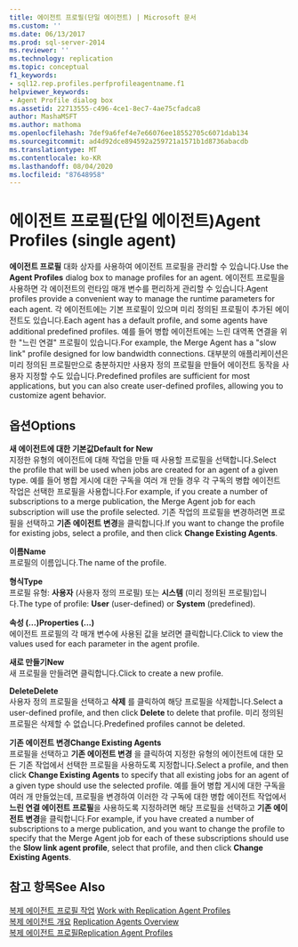 ```yaml
---
title: 에이전트 프로필(단일 에이전트) | Microsoft 문서
ms.custom: ''
ms.date: 06/13/2017
ms.prod: sql-server-2014
ms.reviewer: ''
ms.technology: replication
ms.topic: conceptual
f1_keywords:
- sql12.rep.profiles.perfprofileagentname.f1
helpviewer_keywords:
- Agent Profile dialog box
ms.assetid: 22713555-c496-4ce1-8ec7-4ae75cfadca8
author: MashaMSFT
ms.author: mathoma
ms.openlocfilehash: 7def9a6fef4e7e66076ee18552705c6071dab134
ms.sourcegitcommit: ad4d92dce894592a259721a1571b1d8736abacdb
ms.translationtype: MT
ms.contentlocale: ko-KR
ms.lasthandoff: 08/04/2020
ms.locfileid: "87648958"
---
```

# <a name="agent-profiles-single-agent"></a><span data-ttu-id="4aae8-102">에이전트 프로필(단일 에이전트)</span><span class="sxs-lookup"><span data-stu-id="4aae8-102">Agent Profiles (single agent)</span></span>
  <span data-ttu-id="4aae8-103">**에이전트 프로필** 대화 상자를 사용하여 에이전트 프로필을 관리할 수 있습니다.</span><span class="sxs-lookup"><span data-stu-id="4aae8-103">Use the **Agent Profiles** dialog box to manage profiles for an agent.</span></span> <span data-ttu-id="4aae8-104">에이전트 프로필을 사용하면 각 에이전트의 런타임 매개 변수를 편리하게 관리할 수 있습니다.</span><span class="sxs-lookup"><span data-stu-id="4aae8-104">Agent profiles provide a convenient way to manage the runtime parameters for each agent.</span></span> <span data-ttu-id="4aae8-105">각 에이전트에는 기본 프로필이 있으며 미리 정의된 프로필이 추가된 에이전트도 있습니다.</span><span class="sxs-lookup"><span data-stu-id="4aae8-105">Each agent has a default profile, and some agents have additional predefined profiles.</span></span> <span data-ttu-id="4aae8-106">예를 들어 병합 에이전트에는 느린 대역폭 연결을 위한 "느린 연결" 프로필이 있습니다.</span><span class="sxs-lookup"><span data-stu-id="4aae8-106">For example, the Merge Agent has a "slow link" profile designed for low bandwidth connections.</span></span> <span data-ttu-id="4aae8-107">대부분의 애플리케이션은 미리 정의된 프로필만으로 충분하지만 사용자 정의 프로필을 만들어 에이전트 동작을 사용자 지정할 수도 있습니다.</span><span class="sxs-lookup"><span data-stu-id="4aae8-107">Predefined profiles are sufficient for most applications, but you can also create user-defined profiles, allowing you to customize agent behavior.</span></span>  
  
## <a name="options"></a><span data-ttu-id="4aae8-108">옵션</span><span class="sxs-lookup"><span data-stu-id="4aae8-108">Options</span></span>  
 <span data-ttu-id="4aae8-109">**새 에이전트에 대한 기본값**</span><span class="sxs-lookup"><span data-stu-id="4aae8-109">**Default for New**</span></span>  
 <span data-ttu-id="4aae8-110">지정한 유형의 에이전트에 대해 작업을 만들 때 사용할 프로필을 선택합니다.</span><span class="sxs-lookup"><span data-stu-id="4aae8-110">Select the profile that will be used when jobs are created for an agent of a given type.</span></span> <span data-ttu-id="4aae8-111">예를 들어 병합 게시에 대한 구독을 여러 개 만들 경우 각 구독의 병합 에이전트 작업은 선택한 프로필을 사용합니다.</span><span class="sxs-lookup"><span data-stu-id="4aae8-111">For example, if you create a number of subscriptions to a merge publication, the Merge Agent job for each subscription will use the profile selected.</span></span> <span data-ttu-id="4aae8-112">기존 작업의 프로필을 변경하려면 프로필을 선택하고 **기존 에이전트 변경**을 클릭합니다.</span><span class="sxs-lookup"><span data-stu-id="4aae8-112">If you want to change the profile for existing jobs, select a profile, and then click **Change Existing Agents**.</span></span>  
  
 <span data-ttu-id="4aae8-113">**이름**</span><span class="sxs-lookup"><span data-stu-id="4aae8-113">**Name**</span></span>  
 <span data-ttu-id="4aae8-114">프로필의 이름입니다.</span><span class="sxs-lookup"><span data-stu-id="4aae8-114">The name of the profile.</span></span>  
  
 <span data-ttu-id="4aae8-115">**형식**</span><span class="sxs-lookup"><span data-stu-id="4aae8-115">**Type**</span></span>  
 <span data-ttu-id="4aae8-116">프로필 유형: **사용자** (사용자 정의 프로필) 또는 **시스템** (미리 정의된 프로필)입니다.</span><span class="sxs-lookup"><span data-stu-id="4aae8-116">The type of profile: **User** (user-defined) or **System** (predefined).</span></span>  
  
 <span data-ttu-id="4aae8-117">**속성 (...)**</span><span class="sxs-lookup"><span data-stu-id="4aae8-117">**Properties (...)**</span></span>  
 <span data-ttu-id="4aae8-118">에이전트 프로필의 각 매개 변수에 사용된 값을 보려면 클릭합니다.</span><span class="sxs-lookup"><span data-stu-id="4aae8-118">Click to view the values used for each parameter in the agent profile.</span></span>  
  
 <span data-ttu-id="4aae8-119">**새로 만들기**</span><span class="sxs-lookup"><span data-stu-id="4aae8-119">**New**</span></span>  
 <span data-ttu-id="4aae8-120">새 프로필을 만들려면 클릭합니다.</span><span class="sxs-lookup"><span data-stu-id="4aae8-120">Click to create a new profile.</span></span>  
  
 <span data-ttu-id="4aae8-121">**Delete**</span><span class="sxs-lookup"><span data-stu-id="4aae8-121">**Delete**</span></span>  
 <span data-ttu-id="4aae8-122">사용자 정의 프로필을 선택하고 **삭제** 를 클릭하여 해당 프로필을 삭제합니다.</span><span class="sxs-lookup"><span data-stu-id="4aae8-122">Select a user-defined profile, and then click **Delete** to delete that profile.</span></span> <span data-ttu-id="4aae8-123">미리 정의된 프로필은 삭제할 수 없습니다.</span><span class="sxs-lookup"><span data-stu-id="4aae8-123">Predefined profiles cannot be deleted.</span></span>  
  
 <span data-ttu-id="4aae8-124">**기존 에이전트 변경**</span><span class="sxs-lookup"><span data-stu-id="4aae8-124">**Change Existing Agents**</span></span>  
 <span data-ttu-id="4aae8-125">프로필을 선택하고 **기존 에이전트 변경** 을 클릭하여 지정한 유형의 에이전트에 대한 모든 기존 작업에서 선택한 프로필을 사용하도록 지정합니다.</span><span class="sxs-lookup"><span data-stu-id="4aae8-125">Select a profile, and then click **Change Existing Agents** to specify that all existing jobs for an agent of a given type should use the selected profile.</span></span> <span data-ttu-id="4aae8-126">예를 들어 병합 게시에 대한 구독을 여러 개 만들었는데, 프로필을 변경하여 이러한 각 구독에 대한 병합 에이전트 작업에서 **느린 연결 에이전트 프로필**을 사용하도록 지정하려면 해당 프로필을 선택하고 **기존 에이전트 변경**을 클릭합니다.</span><span class="sxs-lookup"><span data-stu-id="4aae8-126">For example, if you have created a number of subscriptions to a merge publication, and you want to change the profile to specify that the Merge Agent job for each of these subscriptions should use the **Slow link agent profile**, select that profile, and then click **Change Existing Agents**.</span></span>  
  
## <a name="see-also"></a><span data-ttu-id="4aae8-127">참고 항목</span><span class="sxs-lookup"><span data-stu-id="4aae8-127">See Also</span></span>  
 <span data-ttu-id="4aae8-128">[복제 에이전트 프로필 작업](agents/work-with-replication-agent-profiles.md) </span><span class="sxs-lookup"><span data-stu-id="4aae8-128">[Work with Replication Agent Profiles](agents/work-with-replication-agent-profiles.md) </span></span>  
 <span data-ttu-id="4aae8-129">[복제 에이전트 개요](agents/replication-agents-overview.md) </span><span class="sxs-lookup"><span data-stu-id="4aae8-129">[Replication Agents Overview](agents/replication-agents-overview.md) </span></span>  
 [<span data-ttu-id="4aae8-130">복제 에이전트 프로필</span><span class="sxs-lookup"><span data-stu-id="4aae8-130">Replication Agent Profiles</span></span>](agents/replication-agent-profiles.md)  
  
  
